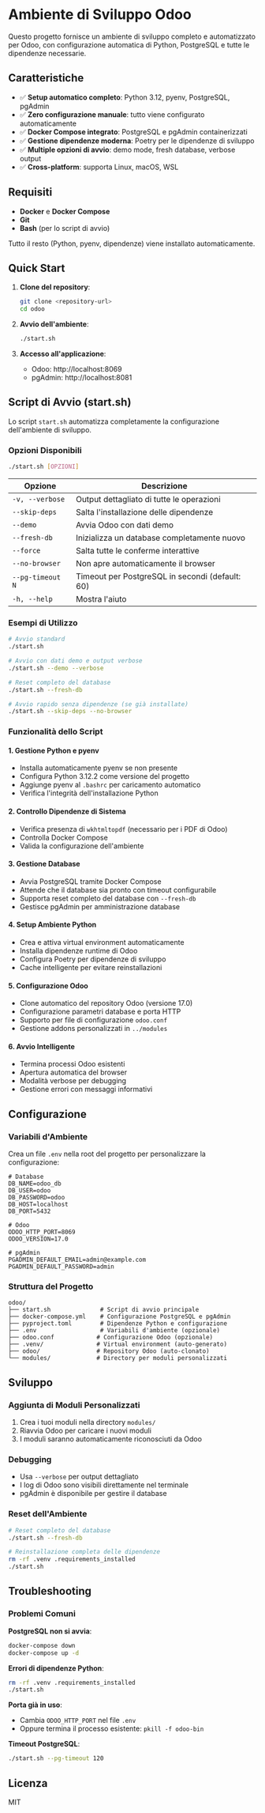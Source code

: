 # Ambiente di Sviluppo Odoo

Questo progetto fornisce un ambiente di sviluppo completo e automatizzato per Odoo, con configurazione automatica di Python, PostgreSQL e tutte le dipendenze necessarie.

## Caratteristiche

- ✅ **Setup automatico completo**: Python 3.12, pyenv, PostgreSQL, pgAdmin
- ✅ **Zero configurazione manuale**: tutto viene configurato automaticamente
- ✅ **Docker Compose integrato**: PostgreSQL e pgAdmin containerizzati
- ✅ **Gestione dipendenze moderna**: Poetry per le dipendenze di sviluppo
- ✅ **Multiple opzioni di avvio**: demo mode, fresh database, verbose output
- ✅ **Cross-platform**: supporta Linux, macOS, WSL

## Requisiti

- **Docker** e **Docker Compose**
- **Git**
- **Bash** (per lo script di avvio)

Tutto il resto (Python, pyenv, dipendenze) viene installato automaticamente.

## Quick Start

1. **Clone del repository**:
   ```bash
   git clone <repository-url>
   cd odoo
   ```

2. **Avvio dell'ambiente**:
   ```bash
   ./start.sh
   ```

3. **Accesso all'applicazione**:
   - Odoo: http://localhost:8069
   - pgAdmin: http://localhost:8081

## Script di Avvio (start.sh)

Lo script `start.sh` automatizza completamente la configurazione dell'ambiente di sviluppo.

### Opzioni Disponibili

```bash
./start.sh [OPZIONI]
```

| Opzione | Descrizione |
|---------|-------------|
| `-v, --verbose` | Output dettagliato di tutte le operazioni |
| `--skip-deps` | Salta l'installazione delle dipendenze |
| `--demo` | Avvia Odoo con dati demo |
| `--fresh-db` | Inizializza un database completamente nuovo |
| `--force` | Salta tutte le conferme interattive |
| `--no-browser` | Non apre automaticamente il browser |
| `--pg-timeout N` | Timeout per PostgreSQL in secondi (default: 60) |
| `-h, --help` | Mostra l'aiuto |

### Esempi di Utilizzo

```bash
# Avvio standard
./start.sh

# Avvio con dati demo e output verbose
./start.sh --demo --verbose

# Reset completo del database
./start.sh --fresh-db

# Avvio rapido senza dipendenze (se già installate)
./start.sh --skip-deps --no-browser
```

### Funzionalità dello Script

#### 1. **Gestione Python e pyenv**
- Installa automaticamente pyenv se non presente
- Configura Python 3.12.2 come versione del progetto
- Aggiunge pyenv al `.bashrc` per caricamento automatico
- Verifica l'integrità dell'installazione Python

#### 2. **Controllo Dipendenze di Sistema**
- Verifica presenza di `wkhtmltopdf` (necessario per i PDF di Odoo)
- Controlla Docker Compose
- Valida la configurazione dell'ambiente

#### 3. **Gestione Database**
- Avvia PostgreSQL tramite Docker Compose
- Attende che il database sia pronto con timeout configurabile
- Supporta reset completo del database con `--fresh-db`
- Gestisce pgAdmin per amministrazione database

#### 4. **Setup Ambiente Python**
- Crea e attiva virtual environment automaticamente
- Installa dipendenze runtime di Odoo
- Configura Poetry per dipendenze di sviluppo
- Cache intelligente per evitare reinstallazioni

#### 5. **Configurazione Odoo**
- Clone automatico del repository Odoo (versione 17.0)
- Configurazione parametri database e porta HTTP
- Supporto per file di configurazione `odoo.conf`
- Gestione addons personalizzati in `../modules`

#### 6. **Avvio Intelligente**
- Termina processi Odoo esistenti
- Apertura automatica del browser
- Modalità verbose per debugging
- Gestione errori con messaggi informativi

## Configurazione

### Variabili d'Ambiente

Crea un file `.env` nella root del progetto per personalizzare la configurazione:

```env
# Database
DB_NAME=odoo_db
DB_USER=odoo
DB_PASSWORD=odoo
DB_HOST=localhost
DB_PORT=5432

# Odoo
ODOO_HTTP_PORT=8069
ODOO_VERSION=17.0

# pgAdmin
PGADMIN_DEFAULT_EMAIL=admin@example.com
PGADMIN_DEFAULT_PASSWORD=admin
```

### Struttura del Progetto

```
odoo/
├── start.sh              # Script di avvio principale
├── docker-compose.yml    # Configurazione PostgreSQL e pgAdmin
├── pyproject.toml        # Dipendenze Python e configurazione
├── .env                  # Variabili d'ambiente (opzionale)
├── odoo.conf            # Configurazione Odoo (opzionale)
├── .venv/               # Virtual environment (auto-generato)
├── odoo/                # Repository Odoo (auto-clonato)
└── modules/             # Directory per moduli personalizzati
```

## Sviluppo

### Aggiunta di Moduli Personalizzati

1. Crea i tuoi moduli nella directory `modules/`
2. Riavvia Odoo per caricare i nuovi moduli
3. I moduli saranno automaticamente riconosciuti da Odoo

### Debugging

- Usa `--verbose` per output dettagliato
- I log di Odoo sono visibili direttamente nel terminale
- pgAdmin è disponibile per gestire il database

### Reset dell'Ambiente

```bash
# Reset completo del database
./start.sh --fresh-db

# Reinstallazione completa delle dipendenze
rm -rf .venv .requirements_installed
./start.sh
```

## Troubleshooting

### Problemi Comuni

**PostgreSQL non si avvia**:
```bash
docker-compose down
docker-compose up -d
```

**Errori di dipendenze Python**:
```bash
rm -rf .venv .requirements_installed
./start.sh
```

**Porta già in uso**:
- Cambia `ODOO_HTTP_PORT` nel file `.env`
- Oppure termina il processo esistente: `pkill -f odoo-bin`

**Timeout PostgreSQL**:
```bash
./start.sh --pg-timeout 120
```

## Licenza

MIT
